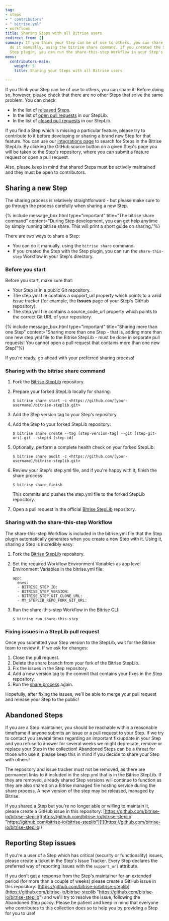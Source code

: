 ```yaml
---
tag:
- steps
- " contributors"
- " bitrise.yml"
- workflows
title: Sharing Steps with all Bitrise users
redirect_from: []
summary: If you think your Step can be of use to others, you can share it! You can
  do it manually, using the bitrise share command. If you created the Step with the
  Step plugin, you can run the share-this-step Workflow in your Step's directory.
menu:
  contributors-main:
    weight: 5
    title: Sharing your Steps with all Bitrise users

---
```

If you think your Step can be of use to others, you can share it! Before doing so, however, please check that there are no other Steps that solve the same problem. You can check:

* In the list of [released Steps](https://www.bitrise.io/integrations/steps).
* In the list of [open pull requests](https://github.com/bitrise-io/bitrise-steplib/pulls) in our StepLib.
* In the list of [closed pull requests](https://github.com/bitrise-io/bitrise-steplib/pulls?q=is%3Apr+is%3Aclosed) in our StepLib.

If you find a Step which is missing a particular feature, please try to contribute to it before developing or sharing a brand new Step for that feature. You can use our [Integrations page](https://www.bitrise.io/integrations/steps) to search for Steps in the Bitrise StepLib. By clicking the GitHub source button on a given Step's page you will be taken to the Step's repository, where you can submit a feature request or open a pull request.

Also, please keep in mind that shared Steps must be actively maintained and they must be open to contributors.

## Sharing a new Step

The sharing process is relatively straightforward - but please make sure to go through the process carefully when sharing a new Step.

{% include message_box.html type="important" title="The bitrise share command" content="During Step development, you can get help anytime by simply running bitrise share. This will print a short guide on sharing."%}

There are two ways to share a Step:

* You can do it manually, using the `bitrise share` command.
* If you created the Step with the Step plugin, you can run the `share-this-step` Workflow in your Step's directory.

### Before you start

Before you start, make sure that:

* Your Step is in a public Git repository.
* The step.yml file contains a support_url property which points to a valid issue tracker (for example, the **Issues** page of your Step's GitHub repository).
* The step.yml file contains a source_code_url property which points to the correct Git URL of your repository.

{% include message_box.html type="important" title="Sharing more than one Step" content="Sharing more than one Step - that is, adding more than one new step.yml file to the Bitrise StepLib - must be done in separate pull requests! You cannot open a pull request that contains more than one new Step!"%}

If you're ready, go ahead with your preferred sharing process!

### Sharing with the bitrise share command

1. Fork the [Bitrise StepLib](https://github.com/bitrise-io/bitrise-steplib.git) repository.
2. Prepare your forked StepLib locally for sharing:

       $ bitrise share start -c <https://github.com/[your-username]/bitrise-steplib.git>
3. Add the Step version tag to your Step's repository.
4. Add the Step to your forked StepLib repository:

       $ bitrise share create --tag [step-version-tag] --git [step-git-uri].git --stepid [step-id]
5. Optionally, perform a complete health check on your forked StepLib:

       $ bitrise share audit -c <https://github.com/[your-username]/bitrise-steplib.git>
6. Review your Step's step.yml file, and if you're happy with it, finish the share process:

       $ bitrise share finish

   This commits and pushes the step.yml file to the forked StepLib repository.
7. Open a pull request in the official [Bitrise StepLib](https://github.com/bitrise-io/bitrise-steplib.git) repository.

### Sharing with the share-this-step Workflow

The share-this-step Workflow is included in the bitrise.yml file that the Step plugin automatically generates when you create a new Step with it. Using it, sharing a Step is incredibly easy:

1. Fork the [Bitrise StepLib](https://github.com/bitrise-io/bitrise-steplib.git) repository.
2. Set the required Workflow Environment Variables as app level Environment Variables in the bitrise.yml file:

       app:
         envs:
         - BITRISE_STEP_ID:
         - BITRISE_STEP_VERSION:
         - BITRISE_STEP_GIT_CLONE_URL:
         - MY_STEPLIB_REPO_FORK_GIT_URL:
3. Run the share-this-step Workflow in the Bitrise CLI:

       $ bitrise run share-this-step

### Fixing issues in a StepLib pull request

Once you submitted your Step version to the StepLib, wait for the Bitrise team to review it. If we ask for changes:

1. Close the pull request.
2. Delete the share branch from your fork of the Bitrise StepLib.
3. Fix the issues in the Step repository.
4. Add a new version tag to the commit that contains your fixes in the Step repository.
5. Run the [share process](/contributors/sharing-steps-with-all-bitrise-users/#sharing-a-new-step) again.

Hopefully, after fixing the issues, we’ll be able to merge your pull request and release your Step to the public!

## Abandoned Steps

If you are a Step maintainer, you should be reachable within a reasonable timeframe if anyone submits an issue or a pull request to your Step. If we try to contact you several times regarding an important fix/update in your Step and you refuse to answer for several weeks we might deprecate, remove or replace your Step in the collection! Abandoned Steps can be a threat for those who use it, please keep this in mind if you decide to share your Step with others!

The repository and issue tracker must not be removed, as there are permanent links to it included in the step.yml that is in the Bitrise StepLib. If they are removed, already shared Step versions will continue to function as they are also shared on a Bitrise managed file hosting service during the share process. A new version of the step may be released, managed by Bitrise.

If you shared a Step but you're no longer able or willing to maintain it, please create a GitHub issue in this repository: [https://github.com/bitrise-io/bitrise-steplib](https://github.com/bitrise-io/bitrise-steplib "https://github.com/bitrise-io/bitrise-steplib")[!](https://github.com/bitrise-io/bitrise-steplib!)

## Reporting Step issues

If you're a user of a Step which has critical (security or functionality) issues, please create a ticket in the Step's Issue Tracker. Every Step declares the preferred way of reporting issues with the `support_url` attribute.

If you don't get a response from the Step's maintainer for an extended period (for more than a couple of weeks) please create a GitHub issue in this repository: [https://github.com/bitrise-io/bitrise-steplib](https://github.com/bitrise-io/bitrise-steplib "https://github.com/bitrise-io/bitrise-steplib")  and we'll try to resolve the issue, following the Abandoned Step policy. Please be patient and keep in mind that everyone who contributes to this collection does so to help you by providing a Step for you to use!